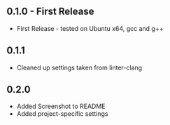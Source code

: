 ## 0.1.0 - First Release
* First Release - tested on Ubuntu x64, gcc and g++

## 0.1.1
* Cleaned up settings taken from linter-clang

## 0.2.0
* Added Screenshot to README
* Added project-specific settings

